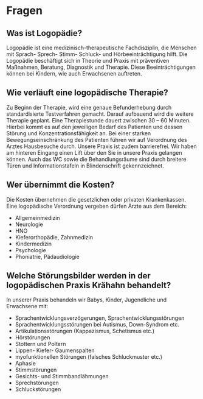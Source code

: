 # Fragen

## Was ist Logopädie?

Logopädie ist eine medizinisch-therapeutische Fachdisziplin, die Menschen mit Sprach- Sprech- Stimm- Schluck- und
Hörbeeinträchtigung hilft. Die Logopädie beschäftigt sich in Theorie und Praxis mit präventiven Maßnahmen, Beratung,
Diagnostik und Therapie. Diese Beeinträchtigungen können bei Kindern, wie auch Erwachsenen auftreten.

## Wie verläuft eine logopädische Therapie?

Zu Beginn der Therapie, wird eine genaue Befunderhebung durch standardisierte Testverfahren gemacht. Darauf aufbauend
wird die weitere Therapie geplant. Eine Therapiestunde dauert zwischen 30 – 60 Minuten. Hierbei kommt es auf den
jeweiligen Bedarf des Patienten und dessen Störung und Konzentrationsfähigkeit an. Bei einer starken
Bewegungseinschränkung des Patienten führen wir auf Verordnung des Arztes Hausbesuche durch. Unsere Praxis ist zudem
barrierefrei. Wir haben am hinteren Eingang einen Lift über den Sie in unsere Praxis gelangen können. Auch das WC sowie
die Behandlungsräume sind durch breitere Türen und Informationstafeln in Blindenschrift gekennzeichnet.

## Wer übernimmt die Kosten?

Die Kosten übernehmen die gesetzlichen oder privaten Krankenkassen. Eine logopädische Verordnung vergeben dürfen Ärzte
aus dem Bereich:

* Allgemeinmedizin
* Neurologie
* HNO
* Kieferorthopädie, Zahnmedizin
* Kindermedizin
* Psychologie
* Phoniatrie, Pädaudiologie

## Welche Störungsbilder werden in der logopädischen Praxis Krähahn behandelt?


In unserer Praxis behandeln wir Babys, Kinder, Jugendliche und Erwachsene mit:

* Sprachentwicklungsverzögerungen, Sprachentwicklungsstörungen
* Sprachentwicklungsstörungen bei Autismus, Down-Syndrom etc.
* Artikulationsstörungen (Kappazismus, Schetismus etc.)
* Hörstörungen
* Stottern und Poltern
* Lippen- Kiefer- Gaumenspalten
* myofunktionellen Störungen (falsches Schluckmuster etc.)
* Aphasie
* Stimmstörungen
* Gesichts- und Stimmbandlähmungen
* Sprechstörungen
* Schluckstörungen